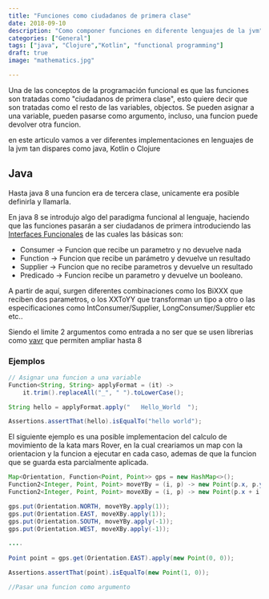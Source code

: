 ```yaml
---
title: "Funciones como ciudadanos de primera clase"
date: 2018-09-10
description: "Como componer funciones en diferente lenguajes de la jvm"
categories: ["General"]
tags: ["java", "Clojure","Kotlin", "functional programming"]
draft: true
image: "mathematics.jpg"

---
```


Una de las conceptos de la programación funcional es que las funciones son tratadas como "ciudadanos de primera clase", esto quiere decir que son tratadas como el resto de las variables, objectos. Se pueden asignar a una variable, pueden pasarse como argumento, incluso, una funcion puede devolver otra funcion.

en este articulo vamos a ver diferentes implementaciones en lenguajes de la jvm tan dispares como java, Kotlin o Clojure

<!--more-->

## Java

Hasta java 8 una funcion era de tercera clase, unicamente era posible definirla y llamarla.

En java 8 se introdujo algo del paradigma funcional al lenguaje, haciendo que las funciones pasarán a ser ciudadanos de primera introduciendo las [Interfaces Funcionales](https://docs.oracle.com/javase/8/docs/api/java/util/function/package-summary.html) de las cuales las básicas son:

* Consumer -> Funcion que recibe un parametro y no devuelve nada
* Function -> Funcion que recibe un parámetro y devuelve un resultado
* Supplier -> Funcion que no recibe parametros y devuelve un resultado
* Predicado -> Funcion recibe un parametro y devuelve un booleano.

A partir de aquí, surgen diferentes combinaciones como los BiXXX que reciben dos parametros, o los XXToYY que transforman un tipo a otro o las especificaciones como IntConsumer/Supplier, LongConsumer/Supplier etc etc..

Siendo el limite 2 argumentos como entrada a no ser que se usen librerias como [vavr](https://apiumhub.com/tech-blog-barcelona/functional-java-with-vavr/) que permiten ampliar hasta 8

### Ejemplos

```java
// Asignar una funcion a una variable
Function<String, String> applyFormat = (it) ->
	it.trim().replaceAll("_", " ").toLowerCase();

String hello = applyFormat.apply("   Hello_World  ");

Assertions.assertThat(hello).isEqualTo("hello world");
```

El siguiente ejemplo es una posible implementacion del calculo de movimiento de la kata mars Rover, en la cual creariamos un map con la orientacion y la funcion a ejecutar en cada caso, ademas de que la funcion que se guarda esta parcialmente aplicada.

``````java
Map<Orientation, Function<Point, Point>> gps = new HashMap<>();
Function2<Integer, Point, Point> moveYBy = (i, p) -> new Point(p.x, p.y + i);
Function2<Integer, Point, Point> moveXBy = (i, p) -> new Point(p.x + i, p.y);

gps.put(Orientation.NORTH, moveYBy.apply(1));
gps.put(Orientation.EAST, moveXBy.apply(1));
gps.put(Orientation.SOUTH, moveYBy.apply(-1));
gps.put(Orientation.WEST, moveXBy.apply(-1));

....
    
Point point = gps.get(Orientation.EAST).apply(new Point(0, 0));

Assertions.assertThat(point).isEqualTo(new Point(1, 0));
``````

```java
//Pasar una funcion como argumento

```

